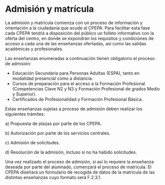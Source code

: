 # Admisión y matrícula

La admisión y matrícula comienza con un proceso de información y orientación a la ciudadanía que acude al CPEPA. Para facilitar esta fase cada CPEPA tendrá a disposición del público un folleto informativo con la oferta del centro, en donde se expondrán los requisitos y condiciones de acceso a cada una de las enseñanzas ofertadas, así como las salidas académicas y profesionales.

Las enseñanzas enumeradas a continuación tienen obligatorio el proceso de admisión:

* Educación Secundaria para Personas Adultas \(ESPA\), tanto en modalidad presencial como a distancia.
* Cursos de preparación para el acceso a la Formación Profesional \(Competencias Clave N2 y N3 y Formación Profesional de grados Medio y Superior\).
* Certificados de Profesionalidad y Formación Profesional Básica.

Estas enseñanzas sujetas a proceso de admisión deben realizar los siguientes trámites:

a\) Propuesta de plazas por parte de los CPEPA.

b\) Autorización por parte de los servicios centrales.

c\) Admisión de solicitudes.

d\) Resolución de la admisión, incluso si no ha habido solicitudes.

Una vez realizado el proceso de admisión, si así lo requiere la enseñanza deseada por parte del alumnado, comenzará el proceso de matrícula. El CPEPA diseñará un formulario de recogida de datos de la matrícula de las distintas enseñanzas cuyo formato será F.2.3.1.

